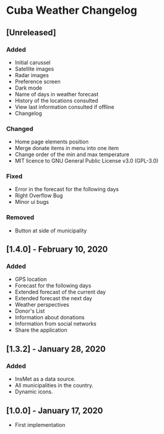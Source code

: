# Cuba Weather Changelog
## [Unreleased]
### Added
* Initial carussel
* Satellite images
* Radar images
* Preference screen
* Dark mode
* Name of days in weather forecast
* History of the locations consulted
* View last information consulted if offline
* Changelog

### Changed
* Home page elements position
* Merge donate items in menu into one item
* Change order of the min and max temperature
* MIT licence to GNU General Public License v3.0 (GPL-3.0)

### Fixed
* Error in the forecast for the following days
* Right Overflow Bug
* Minor ui bugs

### Removed
* Button at side of municipality


## [1.4.0] - February 10, 2020
### Added
* GPS location
* Forecast for the following days
* Extended forecast of the current day
* Extended forecast the next day
* Weather perspectives
* Donor's List
* Information about donations
* Information from social networks
* Share the application

## [1.3.2] - January 28, 2020
### Added
* InsMet as a data source.
* All municipalities in the country.
* Dynamic icons.

## [1.0.0] - January 17, 2020

* First implementation
